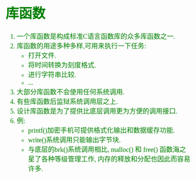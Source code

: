 <font size=4 color=green face="微软雅黑">

# 库函数

1. 一个库函数是构成标准C语言函数库的众多库函数之一.
2. 库函数的用途多种多样,可用来执行一下任务:
	+ 打开文件.
	+ 将时间转换为刻度格式.
	+ 进行字符串比较.
	+ ...
3. 大部分库函数不会使用任何系统调用.
4. 有些库函数后监狱系统调用层之上.
5. 设计库函数是为了提供比底层调用更为方便的调用接口.
6. 例:
	+ printf()加密手机可提供格式化输出和数据缓存功能.
	+ write()系统调用只能输出字节块.
	+ 与底层的brk()系统调用相比, malloc() 和 free() 函数海之星了各种等级管理工作, 内存的释放和分配也因此而容易许多.
